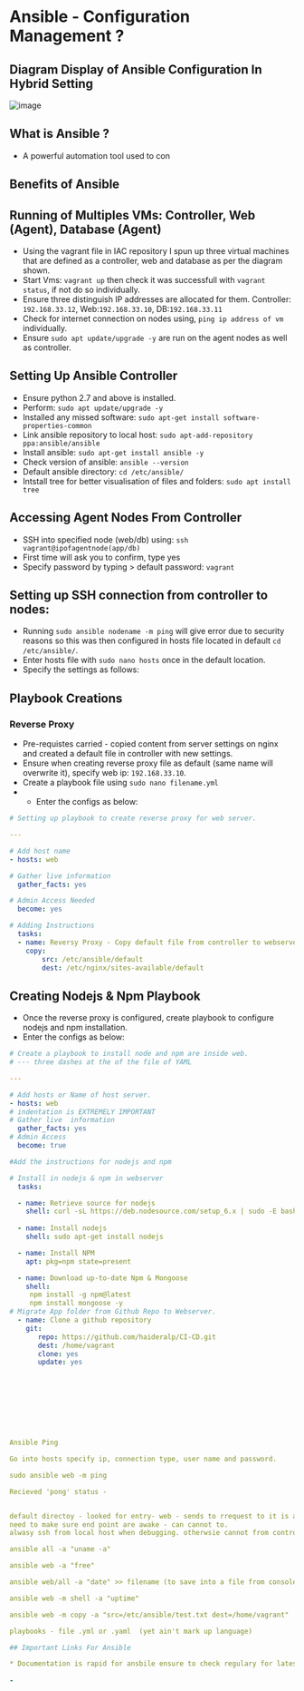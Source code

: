 # Ansible - Configuration Management ?

## Diagram Display of Ansible Configuration In Hybrid Setting

![image](https://user-images.githubusercontent.com/97620055/188432069-1eca356a-9bc1-41c2-9fcc-0b707825a4ff.png)


## What is Ansible ?
- A powerful automation tool used to con

## Benefits of Ansible


## Running of Multiples VMs: Controller, Web (Agent), Database (Agent)
  
- Using the vagrant file in IAC repository I spun up three virtual machines that are defined as a controller, web and database as per the diagram shown. 
- Start Vms: `vagrant up` then check it was successfull with `vagrant status`, if not do so individually. 
- Ensure three distinguish IP addresses are allocated for them. Controller: `192.168.33.12`, Web:`192.168.33.10`, DB:`192.168.33.11`
- Check for internet connection on nodes using, `ping ip address of vm` individually.
- Ensure `sudo apt update/upgrade -y` are run on the agent nodes as well as controller.
  

## Setting Up Ansible Controller 

- Ensure python 2.7 and above is installed. 
- Perform: `sudo apt update/upgrade -y` 
- Installed any missed software: `sudo apt-get install software-properties-common`
- Link ansible repository to local host: `sudo apt-add-repository ppa:ansible/ansible`
- Install ansible: `sudo apt-get install ansible -y`
- Check version of ansible: `ansible --version`
- Default ansible directory: `cd /etc/ansible/`
- Intstall tree for better visualisation of files and folders: `sudo apt install tree`

## Accessing Agent Nodes From Controller
  
- SSH into specified node (web/db) using: `ssh vagrant@ipofagentnode(app/db)`
- First time will ask you to confirm, type yes
- Specify password by typing > default password: `vagrant`
  
## Setting up SSH connection from controller to nodes:

- Running `sudo ansible nodename -m ping` will give error due to security reasons so this was then configured in hosts file located in default `cd /etc/ansible/`.
- Enter hosts file with `sudo nano hosts` once in the default location. 
- Specify the settings as follows:


## Playbook Creations

### Reverse Proxy

- Pre-requistes carried - copied content from server settings on nginx and created a default file in controller with new settings.
- Ensure when creating reverse proxy file as default (same name will overwrite it), specify web ip: `192.168.33.10`.
- Create a playbook file using `sudo nano filename.yml`
- - Enter the configs as below:

``` yaml
# Setting up playbook to create reverse proxy for web server. 

---

# Add host name
- hosts: web

# Gather live information
  gather_facts: yes

# Admin Access Needed
  become: yes

# Adding Instructions
  tasks:
  - name: Reversy Proxy - Copy default file from controller to webserver
    copy:
        src: /etc/ansible/default
        dest: /etc/nginx/sites-available/default
```

## Creating Nodejs & Npm Playbook

- Once the reverse proxy is configured, create playbook to configure nodejs and npm installation.
- Enter the configs as below:

``` yaml
# Create a playbook to install node and npm are inside web.
# --- three dashes at the of the file of YAML

---

# Add hosts or Name of host server.
- hosts: web
# indentation is EXTREMELY IMPORTANT
# Gather live  information
  gather_facts: yes
# Admin Access 
  become: true

#Add the instructions for nodejs and npm

# Install in nodejs & npm in webserver
  tasks:

  - name: Retrieve source for nodejs
    shell: curl -sL https://deb.nodesource.com/setup_6.x | sudo -E bash - 
  
  - name: Install nodejs
    shell: sudo apt-get install nodejs 

  - name: Install NPM
    apt: pkg=npm state=present

  - name: Download up-to-date Npm & Mongoose
    shell: 
     npm install -g npm@latest
     npm install mongoose -y
# Migrate App folder from Github Repo to Webserver.
  - name: Clone a github repository
    git:
       repo: https://github.com/haideralp/CI-CD.git
       dest: /home/vagrant
       clone: yes
       update: yes






    


Ansible Ping

Go into hosts specify ip, connection type, user name and password. 

sudo ansible web -m ping 

Recieved 'pong' status - 


default directoy - looked for entry- web - sends to rrequest to it is alive. Security checked. so we gave permission.
need to make sure end point are awake - can cannot to.
alwasy ssh from local host when debugging. otherwsie cannot from controller.

ansible all -a "uname -a"

ansible web -a "free"

ansible web/all -a "date" >> filename (to save into a file from console)

ansible web -m shell -a "uptime"

ansible web -m copy -a "src=/etc/ansible/test.txt dest=/home/vagrant"

playbooks - file .yml or .yaml  (yet ain't mark up language)

## Important Links For Ansible

* Documentation is rapid for ansbile ensure to check regulary for latest updates. 
  
- 